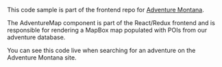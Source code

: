 This code sample is part of the frontend repo for [Adventure Montana](https://www.montanamadeeasy.com).

The AdventureMap component is part of the React/Redux frontend and is responsible for rendering a MapBox map populated with POIs from our adventure database.

You can see this code live when searching for an adventure on the Adventure Montana site.
